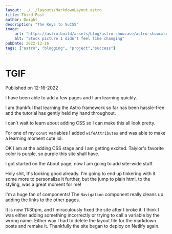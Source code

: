 ```yaml
---
layout: ../../layouts/MarkdownLayout.astro
title: Third Post
author: Dwight
description: "The Keys to SuCSS"
image: 
    url: "https://astro.build/assets/blog/astro-showcase/astro-showcase-screenshot.jpg"
    alt: "Stock picture I didn't feel like changing"
pubDate: 2022-12-16
tags: ["astro", "blogging", "project","success"]
---
```


# TGIF

Published on 12-16-2022

I have been able to add a few pages and I am learning quickly.

I am thankful that learning the Astro framework so far has been hassle-free and the tutorial has gently held my hand throughout. 

I can't wait to learn about adding CSS so I can make this all look pretty. 

For one of my `const` variables I added `wifeAttributes` and was able to make a learning moment cute lol. 

OK I am at the adding CSS stage and I am getting excited. Taiylor's favorite color is purple, so purple this site shall have. 

I got started on the About page, now I am going to add site-wide stuff. 

Holy shit, It's looking good already. I'm going to end up tinkering with it some more to personalize it further, but the jump to plain html, to the styling, was a great moment for me!

I'm a huge fan of components! The `Navigation` component really cleans up adding the links to the other pages. 

It is now 11:30pm, and I miraculously fixed the site after I broke it. I think I was either adding something incorrectly or trying to call a variable by the wrong name. Either way I had to delete the layout file for the markdown posts and remake it. Thankfully the site began to deploy on Netlify again. 